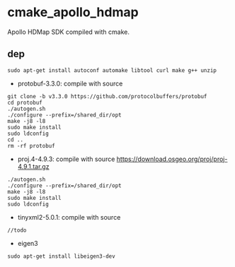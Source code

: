 # cmake_apollo_hdmap
Apollo HDMap SDK compiled with cmake.


## dep
```
sudo apt-get install autoconf automake libtool curl make g++ unzip
```
+ protobuf-3.3.0: compile with source
```
git clone -b v3.3.0 https://github.com/protocolbuffers/protobuf
cd protobuf
./autogen.sh
./configure --prefix=/shared_dir/opt
make -j8 -l8
sudo make install 
sudo ldconfig
cd ..
rm -rf protobuf
```
+ proj.4-4.9.3: compile with source
https://download.osgeo.org/proj/proj-4.9.1.tar.gz
```
./autogen.sh
./configure --prefix=/shared_dir/opt
make -j8 -l8
sudo make install 
sudo ldconfig
```
+ tinyxml2-5.0.1: compile with source
```
//todo
```

+ eigen3

```
sudo apt-get install libeigen3-dev 
```
